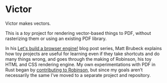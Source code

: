 # Victor

Victor makes vectors.

This is a *toy* project for rendering vector-based things to PDF,
without rasterizing them or using an existing PDF library.

In his [Let's build a browser engine!] blog post series,
Matt Brubeck explains how toy projects are useful for learning
even if they take shortcuts and do many things wrong,
and goes through the making of Robinson, his toy HTML and CSS rendering engine.
My own experimentations with PDF in Rust began by [contributing to Robinson],
but since my goals aren’t necessarily the same I’ve moved to a separate project and repository.

[Let's build a browser engine!]: https://limpet.net/mbrubeck/2014/08/08/toy-layout-engine-1.html
[contributing to Robinson]: https://github.com/mbrubeck/robinson/pull/8
